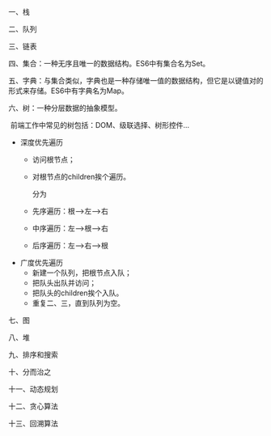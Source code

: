 一、栈

二、队列

三、链表

四、集合：一种无序且唯一的数据结构。ES6中有集合名为Set。

五、字典：与集合类似，字典也是一种存储唯一值的数据结构，但它是以键值对的形式来存储。ES6中有字典名为Map。

六、树：一种分层数据的抽象模型。

​		前端工作中常见的树包括：DOM、级联选择、树形控件...

- 深度优先遍历
  - 访问根节点；
  - 对根节点的children挨个遍历。
  
    分为
  
  - 先序遍历：根-->左-->右
  - 中序遍历：左-->根-->右
  - 后序遍历：左-->右-->根
- 广度优先遍历
  - 新建一个队列，把根节点入队；
  - 把队头出队并访问；
  - 把队头的children挨个入队。
  - 重复二、三，直到队列为空。


七、图

八、堆

九、排序和搜索

十、分而治之

十一、动态规划

十二、贪心算法

十三、回溯算法